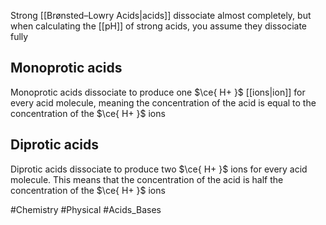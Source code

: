 Strong [[Brønsted–Lowry Acids|acids]] dissociate almost completely, but when calculating the [[pH]] of strong acids, you assume they dissociate fully
## Monoprotic acids
Monoprotic acids dissociate to produce one $\ce{ H+ }$ [[ions|ion]] for every acid molecule, meaning the concentration of the acid is equal to the concentration of the $\ce{ H+ }$ ions
## Diprotic acids
Diprotic acids dissociate to produce two $\ce{ H+ }$ ions for every acid molecule. This means that the concentration of the acid is half the concentration of the $\ce{ H+ }$ ions

#Chemistry #Physical #Acids_Bases 